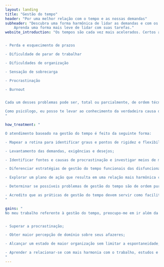 ```yaml
---
layout: landing
title: "Gestão do tempo"
header: "Por uma melhor relação com o tempo e as nossas demandas"
subheader: "Descubra uma forma harmônica de lidar as demandas e com os planos.\n\n
	Aprenda uma forma mais leve de lidar com suas tarefas."
website_introduction: "Os tempos são cada vez mais acelerados. Certos autores chegaram a dizer que vivemos na _Era da Sobrecarga_ e na _Sociedade do Burnout_. No processo de lidar com os desafios trazidos não só por seus compromissos, mas também pelo próprio ritmo cada vez mais frenético das nossas vidas, é possível que você esteja passando por:


- Perda e esquecimento de prazos

- Dificuldade de parar de trabalhar

- Dificuldades de organização

- Sensação de sobrecarga

- Procrastinação

- Burnout


Cada um desses problemas pode ser, total ou parcialmente, de ordem técnica (ou seja, simplesmente questão de aprender o método correto) ou de ordem psicológica (oriundo de modelos mentais de qualidade questionável ou de afetos inconscientes ainda não elaborados). 

Como psicólogo, eu posso te levar ao conhecimento da verdadeira causa das suas dificuldades com as suas tarefas -- se técnicas, ou se de origem psicológica -- e auxiliar você a lidar com esses desafios, independente de qual dessas duas causas ele emane.
"

how_treatment: "

O atendimento baseado na gestão do tempo é feito da seguinte forma:

- Mapear a rotina para identificar graus e pontos de rigidez e flexibilidade;

- Levantamento das demandas, exigências e desejos;

- Identificar fontes e causas de procrastinação e investigar meios de mitigá-las;

- Diferenciar estratégias de gestão do tempo funcionais das disfuncionais, e atitudes saudáveis de atitudes prejudiciais à saúde;

- Explorar um plano de ação que resulta em uma relação mais harmônica com as tarefas;

- Determinar se possíveis problemas de gestão do tempo são de ordem puramente técnica ou se são oriundas de sofrimento psíquico.

- Acredito que as práticas de gestão do tempo devem servir como facilitadoras da nossa produtividade e não devem, elas mesmas, ser fonte de estresse. Minha proposta é expor as técnicas que você precisa, segundo a sua demanda, para obter os resultados que você necessita. Junto delas, exploraremos também as atitudes corretas para evitar os equívocos mais comuns na prática da regulação das nossas tarefas -- fazer nossa agenda nos servir, e não nos aprisionar.
"

gains: "
No meu trabalho referente à gestão do tempo, preocupo-me em ir além da mera preocupação com produtividade. Embora ela faça parte das nossas necessidades e ambições, ela deve ser sempre um intermediário, e não o objetivo final. Procuro com a minha abordagem possibilitar a percepção de leveza. Além disso, busco auxiliar as pessoas a:


- Superar a procrastinação;

- Obter maior percepção de domínio sobre seus afazeres;

- Alcançar um estado de maior organização sem limitar a espontaneidade;

- Aprender a relacionar-se com mais harmonia com o trabalho, estudos e demandas de múltiplas áreas da vida;
"
---
```

